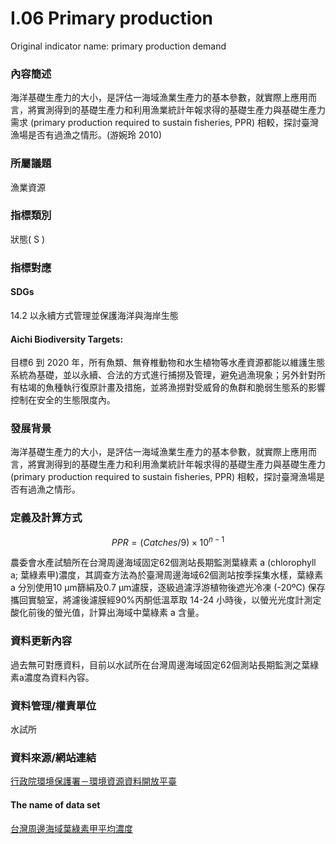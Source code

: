 # I.06 Primary production
Original indicator name: primary production demand
<script type="text/javascript" src="http://cdn.mathjax.org/mathjax/latest/MathJax.js?config=TeX-AMS-MML_HTMLorMML"></script>

### 內容簡述
海洋基礎生產力的大小，是評估一海域漁業生產力的基本參數，就實際上應用而言，將實測得到的基礎生產力和利用漁業統計年報求得的基礎生產力與基礎生產力需求 (primary production required to sustain fisheries, PPR) 相較，探討臺灣漁場是否有過漁之情形。(游婉玲 2010)
### 所屬議題
漁業資源
### 指標類別
狀態( S )
### 指標對應
#### SDGs
14.2 以永續方式管理並保護海洋與海岸生態
#### Aichi Biodiversity Targets:
目標6 到 2020 年，所有魚類、無脊椎動物和水生植物等水產資源都能以維護生態系統為基礎，並以永續、合法的方式進行捕撈及管理，避免過漁現象；另外針對所有枯竭的魚種執行復原計畫及措施，並將漁撈對受威脅的魚群和脆弱生態系的影響控制在安全的生態限度內。
### 發展背景
海洋基礎生產力的大小，是評估一海域漁業生產力的基本參數，就實際上應用而言，將實測得到的基礎生產力和利用漁業統計年報求得的基礎生產力與基礎生產力 (primary production required to sustain fisheries, PPR) 相較，探討臺灣漁場是否有過漁之情形。
### 定義及計算方式

$$ PPR=(Catches/9)\times10^{n-1} $$

農委會水產試驗所在台灣周邊海域固定62個測站長期監測葉綠素 a (chlorophyll a; 葉綠素甲)濃度，其調查方法為於臺灣周邊海域62個測站按季採集水樣，葉綠素 a 分別使用10 μm篩絹及0.7 μm濾膜，逐級過濾浮游植物後遮光冷凍 (-20ºC) 保存攜回實驗室，將濾後濾膜經90%丙酮低溫萃取 14-24 小時後，以螢光光度計測定酸化前後的螢光值，計算出海域中葉綠素 a 含量。
### 資料更新內容
過去無可對應資料，目前以水試所在台灣周邊海域固定62個測站長期監測之葉綠素a濃度為資料內容。
### 資料管理/權責單位
水試所
### 資料來源/網站連結
[行政院環境保護署－環境資源資料開放平臺](https://opendata.epa.gov.tw)
#### The name of data set
[台灣周邊海域葉綠素甲平均濃度](https://opendata.epa.gov.tw/Data/Contents/WAT00497/)